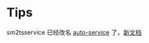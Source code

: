 # Tips

sm2tsservice 已经改名 [auto-service](https://github.com/gogoyqj/auto-service) 了，[新文档](https://gogoyqj.github.io/auto-service/)
